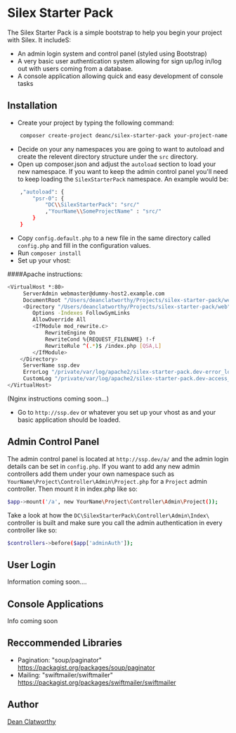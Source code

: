 Silex Starter Pack
=========

The Silex Starter Pack is a simple bootstrap to help you begin your project with Silex. It includeS:

  - An admin login system and control panel (styled using Bootstrap)
  - A very basic user authentication system allowing for sign up/log in/log out with users coming from a database.
  - A console application allowing quick and easy development of console tasks

Installation
--------------

* Create your project by typing the following command:

```sh
    composer create-project deanc/silex-starter-pack your-project-name dev-master
```

* Decide on your any namespaces you are going to want to autoload and create the relevent directory structure under the `src` directory.
* Open up composer.json and adjust the `autoload` section to load your new namespace. If you want to keep the admin control panel you'll need to keep loading the `SilexStarterPack` namespace. An example would be:

```sh
    ,"autoload": {
        "psr-0": {
            "DC\\SilexStarterPack": "src/"
            ,"YourName\\SomeProjectName" : "src/"
        }
    }
```

* Copy `config.default.php` to a new file in the same directory called `config.php` and fill in the configuration values.
* Run `composer install`
* Set up your vhost:

####Apache instructions:

```sh
<VirtualHost *:80>
     ServerAdmin webmaster@dummy-host2.example.com
     DocumentRoot "/Users/deanclatworthy/Projects/silex-starter-pack/web"
     <Directory "/Users/deanclatworthy/Projects/silex-starter-pack/web">
        Options -Indexes FollowSymLinks
        AllowOverride All
        <IfModule mod_rewrite.c>
            RewriteEngine On
            RewriteCond %{REQUEST_FILENAME} !-f
            RewriteRule ^(.*)$ /index.php [QSA,L]
        </IfModule>
    </Directory>
     ServerName ssp.dev
     ErrorLog "/private/var/log/apache2/silex-starter-pack.dev-error_log"
     CustomLog "/private/var/log/apache2/silex-starter-pack.dev-access_log" common
</VirtualHost>
```

(Nginx instructions coming soon...)

* Go to `http://ssp.dev` or whatever you set up your vhost as and your basic application should be loaded.

Admin Control Panel
---------

The admin control panel is located at `http://ssp.dev/a/` and the admin login details can be set in `config.php`. If you want to add any new admin controllers add them under your own namespace such as `YourName\Project\Controller\Admin\Project.php` for a `Project` admin controller. Then mount it in index.php like so:

```sh
$app->mount('/a', new YourName\Project\Controller\Admin\Project());
```

Take a look at how the `DC\SilexStarterPack\Controller\Admin\Index\` controller is built and make sure you call the admin authentication in every controller like so:

```sh
$controllers->before($app['adminAuth']);
```

User Login
---------

Information coming soon....

Console Applications
------

Info coming soon

Reccommended Libraries
-----

* Pagination: "soup/paginator" https://packagist.org/packages/soup/paginator
* Mailing: "swiftmailer/swiftmailer" https://packagist.org/packages/swiftmailer/swiftmailer

Author
-----
[Dean Clatworthy](http://deanclatworthy.com)
